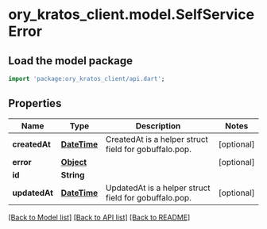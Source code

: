 # ory_kratos_client.model.SelfServiceError

## Load the model package
```dart
import 'package:ory_kratos_client/api.dart';
```

## Properties
Name | Type | Description | Notes
------------ | ------------- | ------------- | -------------
**createdAt** | [**DateTime**](DateTime.md) | CreatedAt is a helper struct field for gobuffalo.pop. | [optional] 
**error** | [**Object**](.md) |  | [optional] 
**id** | **String** |  | 
**updatedAt** | [**DateTime**](DateTime.md) | UpdatedAt is a helper struct field for gobuffalo.pop. | [optional] 

[[Back to Model list]](../README.md#documentation-for-models) [[Back to API list]](../README.md#documentation-for-api-endpoints) [[Back to README]](../README.md)


